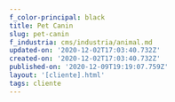 ```yaml
---
f_color-principal: black
title: Pet Canin
slug: pet-canin
f_industria: cms/industria/animal.md
updated-on: '2020-12-02T17:03:40.732Z'
created-on: '2020-12-02T17:03:40.732Z'
published-on: '2020-12-09T19:19:07.759Z'
layout: '[cliente].html'
tags: cliente
---
```



